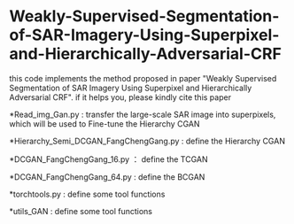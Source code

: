 # Weakly-Supervised-Segmentation-of-SAR-Imagery-Using-Superpixel-and-Hierarchically-Adversarial-CRF
this code implements the method proposed in paper "Weakly Supervised Segmentation of SAR Imagery Using Superpixel and Hierarchically Adversarial CRF". if it helps you, please kindly cite this paper

  *Read_img_Gan.py : transfer the large-scale SAR image into superpixels, which will be used to Fine-tune the Hierarchy CGAN
  
  *Hierarchy_Semi_DCGAN_FangChengGang.py : define the  Hierarchy CGAN
  
  *DCGAN_FangChengGang_16.py ： define the TCGAN
  
  *DCGAN_FangChengGang_64.py : define the BCGAN
  
  *torchtools.py : define some tool functions
  
  *utils_GAN : define some tool functions
  
